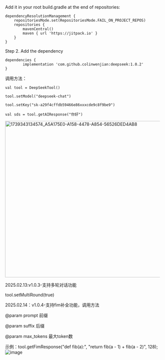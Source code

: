 Add it in your root build.gradle at the end of repositories:

	dependencyResolutionManagement {
		repositoriesMode.set(RepositoriesMode.FAIL_ON_PROJECT_REPOS)
		repositories {
			mavenCentral()
			maven { url 'https://jitpack.io' }
		}
	}
Step 2. Add the dependency

	dependencies {
	        implementation 'com.github.colinwenjian:deepseek:1.0.2'
	}


调用方法：

	val tool = DeepSeekTool()
 
	tool.setModel("deepseek-chat")
 
	tool.setKey("sk-a29f4cffdb59466e86xxxcde9c8f9be9")
 
	val sds = tool.getAIResponse("你好")

 <img width="509" alt="1739343134574_A5A175E0-A158-4478-A854-56526DED4AB8" src="https://github.com/user-attachments/assets/994e173f-e166-4738-a449-334b7936bd8c" />


 2025.02.13:v1.0.3-支持多轮对话功能
 
 tool.setMultiRound(true)

2025.02.14：v1.0.4-支持fim补全功能，调用方法

@param prompt 前缀 

@param suffix 后缀  

@param max_tokens 最大token数

示例：tool.getFimResponse("def fib(a):", "return fib(a - 1) + fib(a - 2)", 128);
![image](https://github.com/user-attachments/assets/5aa09b07-1c1e-4faa-9662-64a4a0defdf6)

